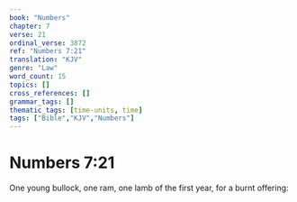 ```yaml
---
book: "Numbers"
chapter: 7
verse: 21
ordinal_verse: 3872
ref: "Numbers 7:21"
translation: "KJV"
genre: "Law"
word_count: 15
topics: []
cross_references: []
grammar_tags: []
thematic_tags: [time-units, time]
tags: ["Bible","KJV","Numbers"]
---
```


# Numbers 7:21

One young bullock, one ram, one lamb of the first year, for a burnt offering:
